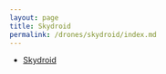 ```yaml
---
layout: page
title: Skydroid
permalink: /drones/skydroid/index.md
---
```


- [Skydroid](Skydroid.md)
